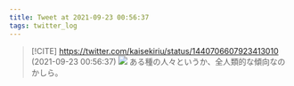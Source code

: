 ```yaml
---
title: Tweet at 2021-09-23 00:56:37
tags: twitter_log
---
```


> [!CITE] https://twitter.com/kaisekiriu/status/1440706607923413010 (2021-09-23 00:56:37)
> ![](https://twitter.com/kaisekiriu/status/1440706607923413010)
> ある種の人々というか、全人類的な傾向なのかしら。
